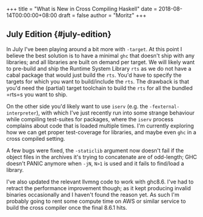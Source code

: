+++
title = "What is New in Cross Compiling Haskell"
date = 2018-08-14T00:00:00+08:00
draft = false
author = "Moritz"
+++

## July Edition {#july-edition}

In July I've been playing around a bit more with `-target`. At this
point I believe the best solution is to have a minimal `ghc` that
doesn't ship with any libraries; and all libraries are built on demand
per target. We will likely want to pre-build and ship the Runtime System
Library `rts` as we do not have a cabal package that would just build
the `rts`. You'd have to specify the targets for which you want to
build/include the `rts`. The drawback is that you'd need the (partial)
target toolchain to build the `rts` for all the bundled =rts=s you want
to ship.

On the other side you'd likely want to use `iserv` (e.g. the
`-fexternal-interpreter`), with which I've just recently run into some
strange behaviour while compiling test-suites for packages, where the
`iserv` process complains about code that is loaded multiple times. I'm
currently exploring how we can get proper test-coverage for libraries,
and maybe even `ghc` in a cross compiled setting.

A few bugs were fixed, the `-staticlib` argument now doesn't fail if the
object files in the archives it's trying to concatenate are of
odd-length; GHC doesn't PANIC anymore when `-jN`, `N>1` is used and it
fails to find/load a library.

I've also updated the relevant llvmng code to work with ghc8.6. I've had
to retract the performance improvement though; as it kept producing
invalid binaries occasionally and I haven't found the reason yet. As
such I'm probably going to rent some compute time on AWS or similar
service to build the cross compiler once the final 8.6.1 hits.